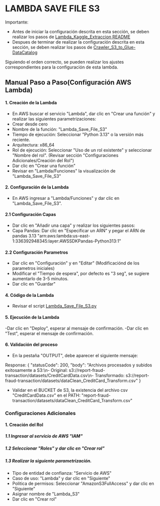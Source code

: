 # LAMBDA SAVE FILE S3

Importante: 
- Antes de iniciar la configuración descrita en esta sección, se deben realizar los pasos de [Lambda_Kaggle_Extraccion  README](./docs/Lambda_Kaggle_Extraccion.md)
- Despues de terminar de realizar la configuración descrita en esta sección, se deben realizar los pasos de [Crawler_S3_to_Glue-DataCatalog](./docs/Crawler_S3_to_Glue-DataCatalog.md)

Siguiendo el orden correcto, se pueden realizar los ajustes correspondientes para la configuración de esta lambda.

## Manual Paso a Paso(Configuración AWS Lambda)

#### 1. Creación de la Lambda

- En AWS buscar el servicio "Lambda", dar clic en "Crear una función" y realizar las siguientes parametrizaciones:
- Crear desde cero
- Nombre de la función: "Lambda_Save_File_S3"
- Tiempo de ejecución: Seleccionar "Python 3.13" o la versión más reciente.
- Arquitectura: x86_64
- Rol de ejecución: Seleccionar "Uso de un rol existente" y seleccionar "Nombre del rol". (Revisar sección "Configuraciones Adicionales/Creación del Rol")
- Dar clic en "Crear una función"
- Revisar en "Lambda/Funciones" la visualización de "Lambda_Save_File_S3"


#### 2. Configuración de la Lambda

- En AWS ingresar a "Lambda/Funciones" y dar clic en "Lambda_Save_File_S3".

#### 2.1 Configuración Capas

- Dar clic en "Añadir una capa" y realizar los siguientes pasos: 
- Capa Pandas: Dar clic en "Especificar un ARN" y pegar el ARN de pandas 3.13 "arn:aws:lambda:us-east-1:336392948345:layer:AWSSDKPandas-Python313:1"


#### 2.2 Configuración Parametros

- Dar clic en "Configuración" y en "Editar" (Modificaciónd de los parametros iniciales)
- Modificar el "Tiempo de espera", por defecto es "3 seg", se sugiere aumentarlo de 3-5 minutos.
- Dar clic en "Guardar"

#### 4. Código de la Lambda

- Revisar el script [Lambda_Save_File_S3.py](./scripts/Lambda_Save_File_S3.py)


#### 5. Ejecución de la Lambda

-Dar clic en "Deploy", esperar al mensaje de confirmación.
-Dar clic en "Test", esperar el mensaje de confirmación.

#### 6. Validación del proceso

- En la pestaña "OUTPUT", debe aparecer el siguiente mensaje:

Response:
{
  "statusCode": 200,
  "body": "Archivos procesados y subidos exitosamente a S3:\n- Original: s3://report-fraud-transaction/datasets/CreditCardData.csv\n- Transformado: s3://report-fraud-transaction/datasets/dataClean_CreditCard_Transform.csv"
}

- Validar en el BUCKET de S3, la existencia del archivo csv "CreditCardData.csv" en el PATH: "report-fraud-transaction/datasets/dataClean_CreditCard_Transform.csv"




### Configuraciones Adicionales

#### 1. Creación del Rol

##### 1.1 Ingresar al servicio de AWS "IAM"
##### 1.2 Seleccionar "Roles" y dar clic en "Crear rol"
##### 1.3 Realizar la siguiente parametrización.

- Tipo de entidad de confianza: "Servicio de AWS"
- Caso de uso: "Lambda" y dar clic en "Siguiente"
- Politica de permisos: Seleccionar "AmazonS3FullAccess" y dar clic en "Siguiente"
- Asignar nombre de "Lambda_S3"
- Dar clic en "Crear rol"
